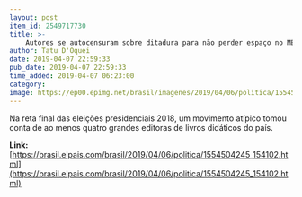 ```yaml
---
layout: post
item_id: 2549717730
title: >-
    Autores se autocensuram sobre ditadura para não perder espaço no MEC de Bolsonaro
author: Tatu D'Oquei
date: 2019-04-07 22:59:33
pub_date: 2019-04-07 22:59:33
time_added: 2019-04-07 06:23:00
category: 
image: https://ep00.epimg.net/brasil/imagenes/2019/04/06/politica/1554504245_154102_1554507304_rrss_normal.jpg
---
```


Na reta final das eleições presidenciais 2018, um movimento atípico tomou conta de ao menos quatro grandes editoras de livros didáticos do país.

**Link:** [https://brasil.elpais.com/brasil/2019/04/06/politica/1554504245_154102.html](https://brasil.elpais.com/brasil/2019/04/06/politica/1554504245_154102.html)


